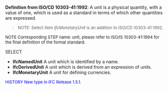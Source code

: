 ﻿**Definition from ISO/CD 10303-41:1992**: A unit is a physical quantity, with a value of one, which is used as a standard in terms of which other quantities are expressed.

> <font size="-1">NOTE: Select item <i>IfcMonetaryUnit</i> is an addition to ISO/CD 10303-41:1992.
</font>

> <font size="-1">
  NOTE Corresponding STEP name: unit, please refer to ISO/IS 10303-41:1994
  for the final definition of the formal standard.
</font>

SELECT

* **IfcNamedUnit** A unit which is identified by a name.
* **IfcDerivedUnit** A unit which is derived from an expression of units.
* **IfcMonetaryUnit** A unit for defining currencies.

> <font size="-1" color="#0000FF">
  HISTORY New type in IFC Release 1.5.1.
</font>